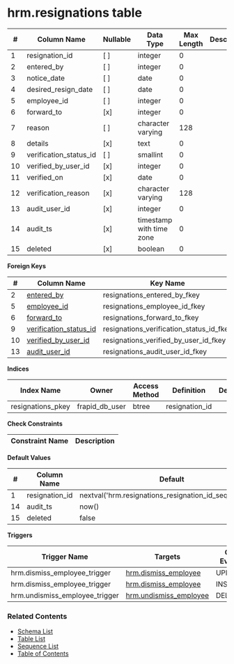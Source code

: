 # hrm.resignations table



| # | Column Name | Nullable | Data Type | Max Length | Description |
| --- | --- | --- | --- | --- | --- |
| 1 | resignation_id | [ ] | integer | 0 |  |
| 2 | entered_by | [ ] | integer | 0 |  |
| 3 | notice_date | [ ] | date | 0 |  |
| 4 | desired_resign_date | [ ] | date | 0 |  |
| 5 | employee_id | [ ] | integer | 0 |  |
| 6 | forward_to | [x] | integer | 0 |  |
| 7 | reason | [ ] | character varying | 128 |  |
| 8 | details | [x] | text | 0 |  |
| 9 | verification_status_id | [ ] | smallint | 0 |  |
| 10 | verified_by_user_id | [x] | integer | 0 |  |
| 11 | verified_on | [x] | date | 0 |  |
| 12 | verification_reason | [x] | character varying | 128 |  |
| 13 | audit_user_id | [x] | integer | 0 |  |
| 14 | audit_ts | [x] | timestamp with time zone | 0 |  |
| 15 | deleted | [x] | boolean | 0 |  |



**Foreign Keys**

| # | Column Name | Key Name | References |
| --- | --- | --- | --- |
| 2 | [entered_by](../account/users.md) | resignations_entered_by_fkey | account.users.user_id |
| 5 | [employee_id](../hrm/employees.md) | resignations_employee_id_fkey | hrm.employees.employee_id |
| 6 | [forward_to](../hrm/employees.md) | resignations_forward_to_fkey | hrm.employees.employee_id |
| 9 | [verification_status_id](../core/verification_statuses.md) | resignations_verification_status_id_fkey | core.verification_statuses.verification_status_id |
| 10 | [verified_by_user_id](../account/users.md) | resignations_verified_by_user_id_fkey | account.users.user_id |
| 13 | [audit_user_id](../account/users.md) | resignations_audit_user_id_fkey | account.users.user_id |



**Indices**

| Index Name | Owner | Access Method | Definition | Description |
| --- | --- | --- | --- | --- |
| resignations_pkey | frapid_db_user | btree | resignation_id |  |



**Check Constraints**

| Constraint Name | Description |
| --- | --- |



**Default Values**

| # | Column Name | Default |
| --- | --- | --- |
| 1 | resignation_id | nextval('hrm.resignations_resignation_id_seq'::regclass) |
| 14 | audit_ts | now() |
| 15 | deleted | false |


**Triggers**

| Trigger Name | Targets | On Event | Timing | Condition | Order | Orientation | Description |
| --- | --- | --- | --- | --- | --- | --- | --- |
| hrm.dismiss_employee_trigger | [hrm.dismiss_employee](../../functions/hrm/dismiss_employee-4462574.md) | UPDATE | BEFORE |  | 0 | ROW |  |
| hrm.dismiss_employee_trigger | [hrm.dismiss_employee](../../functions/hrm/dismiss_employee-4462574.md) | INSERT | BEFORE |  | 0 | ROW |  |
| hrm.undismiss_employee_trigger | [hrm.undismiss_employee](../../functions/hrm/undismiss_employee-4462575.md) | DELETE | BEFORE |  | 0 | ROW |  |


### Related Contents
* [Schema List](../../schemas.md)
* [Table List](../../tables.md)
* [Sequence List](../../sequences.md)
* [Table of Contents](../../README.md)
